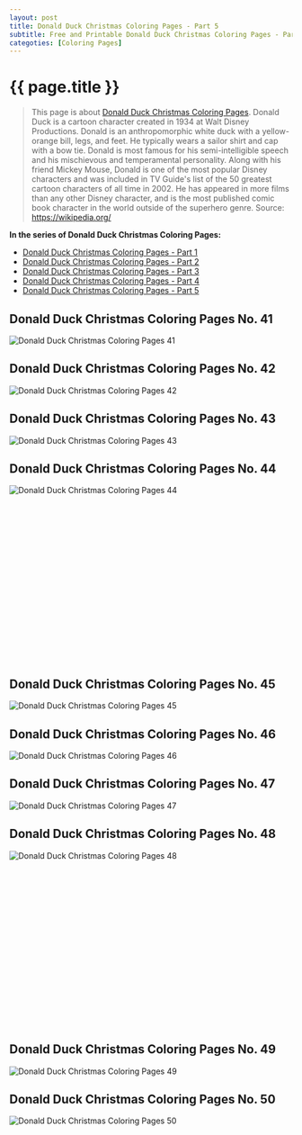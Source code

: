 ```yaml
---
layout: post
title: Donald Duck Christmas Coloring Pages - Part 5
subtitle: Free and Printable Donald Duck Christmas Coloring Pages - Part 5
categoties: [Coloring Pages]
---
```

{{ page.title }}
================
> This page is about [Donald Duck Christmas Coloring Pages](https://freecoloringpages.github.io/). Donald Duck is a cartoon character created in 1934 at Walt Disney Productions. Donald is an anthropomorphic white duck with a yellow-orange bill, legs, and feet. He typically wears a sailor shirt and cap with a bow tie. Donald is most famous for his semi-intelligible speech and his mischievous and temperamental personality. Along with his friend Mickey Mouse, Donald is one of the most popular Disney characters and was included in TV Guide's list of the 50 greatest cartoon characters of all time in 2002. He has appeared in more films than any other Disney character, and is the most published comic book character in the world outside of the superhero genre. Source: https://wikipedia.org/

**In the series of Donald Duck Christmas Coloring Pages:**

* [Donald Duck Christmas Coloring Pages - Part 1](https://freecoloringpages.github.io/2017/11/18/Donald-Duck-Christmas-Coloring-Pages-part-1.html)
* [Donald Duck Christmas Coloring Pages - Part 2](https://freecoloringpages.github.io/2017/11/18/Donald-Duck-Christmas-Coloring-Pages-part-2.html)
* [Donald Duck Christmas Coloring Pages - Part 3](https://freecoloringpages.github.io/2017/11/18/Donald-Duck-Christmas-Coloring-Pages-part-3.html)
* [Donald Duck Christmas Coloring Pages - Part 4](https://freecoloringpages.github.io/2017/11/18/Donald-Duck-Christmas-Coloring-Pages-part-4.html)
* [Donald Duck Christmas Coloring Pages - Part 5](https://freecoloringpages.github.io/2017/11/18/Donald-Duck-Christmas-Coloring-Pages-part-5.html)

## Donald Duck Christmas Coloring Pages No. 41
![Donald Duck Christmas Coloring Pages 41](https://freecoloringpages.github.io/img/Donald-Duck-Christmas-Coloring-Pages%20(41).jpg "Donald Duck Christmas Coloring Pages 41")

## Donald Duck Christmas Coloring Pages No. 42
![Donald Duck Christmas Coloring Pages 42](https://freecoloringpages.github.io/img/Donald-Duck-Christmas-Coloring-Pages%20(42).jpg "Donald Duck Christmas Coloring Pages 42")

## Donald Duck Christmas Coloring Pages No. 43
![Donald Duck Christmas Coloring Pages 43](https://freecoloringpages.github.io/img/Donald-Duck-Christmas-Coloring-Pages%20(43).jpg "Donald Duck Christmas Coloring Pages 43")

## Donald Duck Christmas Coloring Pages No. 44
![Donald Duck Christmas Coloring Pages 44](https://freecoloringpages.github.io/img/Donald-Duck-Christmas-Coloring-Pages%20(44).jpg "Donald Duck Christmas Coloring Pages 44")

<script async src="//pagead2.googlesyndication.com/pagead/js/adsbygoogle.js"></script><!-- Texxtonly --><ins class="adsbygoogle" style="display:inline-block;width:336px;height:280px" data-ad-client="ca-pub-6753140515841889" data-ad-slot="3207852233"></ins><script>(adsbygoogle = window.adsbygoogle || []).push({}); </script>

## Donald Duck Christmas Coloring Pages No. 45
![Donald Duck Christmas Coloring Pages 45](https://freecoloringpages.github.io/img/Donald-Duck-Christmas-Coloring-Pages%20(45).jpg "Donald Duck Christmas Coloring Pages 45")

## Donald Duck Christmas Coloring Pages No. 46
![Donald Duck Christmas Coloring Pages 46](https://freecoloringpages.github.io/img/Donald-Duck-Christmas-Coloring-Pages%20(46).jpg "Donald Duck Christmas Coloring Pages 46")

## Donald Duck Christmas Coloring Pages No. 47
![Donald Duck Christmas Coloring Pages 47](https://freecoloringpages.github.io/img/Donald-Duck-Christmas-Coloring-Pages%20(47).jpg "Donald Duck Christmas Coloring Pages 47")

## Donald Duck Christmas Coloring Pages No. 48
![Donald Duck Christmas Coloring Pages 48](https://freecoloringpages.github.io/img/Donald-Duck-Christmas-Coloring-Pages%20(48).jpg "Donald Duck Christmas Coloring Pages 48")

<script async src="//pagead2.googlesyndication.com/pagead/js/adsbygoogle.js"></script><!-- Texxtonly --><ins class="adsbygoogle" style="display:inline-block;width:336px;height:280px" data-ad-client="ca-pub-6753140515841889" data-ad-slot="3207852233"></ins><script>(adsbygoogle = window.adsbygoogle || []).push({}); </script>

## Donald Duck Christmas Coloring Pages No. 49
![Donald Duck Christmas Coloring Pages 49](https://freecoloringpages.github.io/img/Donald-Duck-Christmas-Coloring-Pages%20(49).jpg "Donald Duck Christmas Coloring Pages 49")

## Donald Duck Christmas Coloring Pages No. 50
![Donald Duck Christmas Coloring Pages 50](https://freecoloringpages.github.io/img/Donald-Duck-Christmas-Coloring-Pages%20(50).jpg "Donald Duck Christmas Coloring Pages 50")

